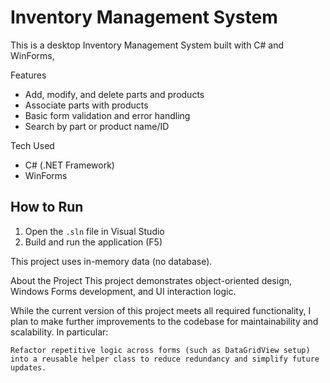 # Inventory Management System 

This is a desktop Inventory Management System built with C# and WinForms,

Features
- Add, modify, and delete parts and products
- Associate parts with products
- Basic form validation and error handling
- Search by part or product name/ID

Tech Used
- C# (.NET Framework)
- WinForms


## How to Run
1. Open the `.sln` file in Visual Studio
2. Build and run the application (F5)

This project uses in-memory data (no database).

About the Project
This project demonstrates object-oriented design, Windows Forms development, and UI interaction logic.

While the current version of this project meets all required functionality,
I plan to make further improvements to the codebase for maintainability and scalability. In particular:

    Refactor repetitive logic across forms (such as DataGridView setup) into a reusable helper class to reduce redundancy and simplify future updates.

